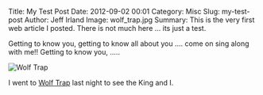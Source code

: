 Title: My Test Post
Date: 2012-09-02 00:01
Category: Misc
Slug: my-test-post
Author: Jeff Irland
Image: wolf_trap.jpg
Summary: This is the very first web article I posted.  There is not much here ... its just a test.

Getting to know you, getting to know all about you .... come on sing along with me!!
Getting to know you, .....

![Wolf Trap]({filename}/images/wolf_trap.jpg "Wolf Trap, 1645 Trap Road Vienna, Virginia, 22182")

I went to [Wolf Trap][01] last night to see the King and I.



[01]:http://www.wolftrap.org/
